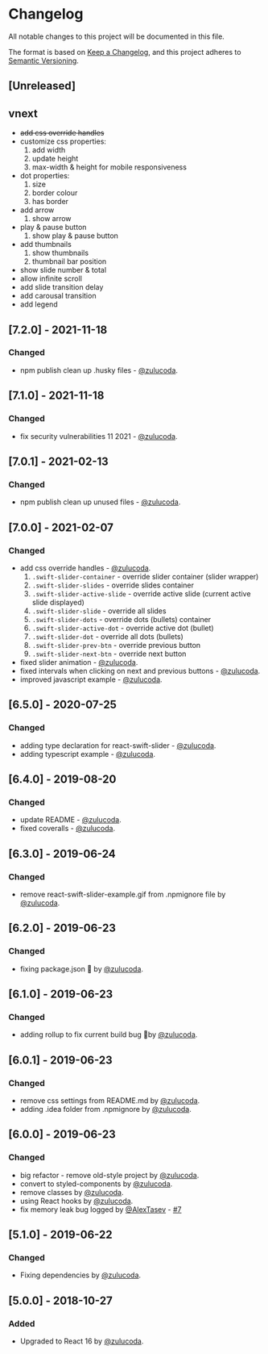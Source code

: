# Changelog
All notable changes to this project will be documented in this file.

The format is based on [Keep a Changelog](https://keepachangelog.com/en/1.0.0/),
and this project adheres to [Semantic Versioning](https://semver.org/spec/v2.0.0.html).

## [Unreleased]
## vnext
- ~~add css override handles~~
- customize css properties:
    1. add width
    1. update height
    1. max-width & height for mobile responsiveness
- dot properties:
    1. size
    1. border colour
    1. has border
- add arrow
    1. show arrow
- play & pause button
    1. show play & pause button
- add thumbnails
    1. show thumbnails
    1. thumbnail bar position
- show slide number & total
- allow infinite scroll
- add slide transition delay
- add carousal transition
- add legend


## [7.2.0] - 2021-11-18
### Changed
- npm publish clean up .husky files - [@zulucoda](https://github.com/zulucoda).

## [7.1.0] - 2021-11-18
### Changed
- fix security vulnerabilities 11 2021 - [@zulucoda](https://github.com/zulucoda).

## [7.0.1] - 2021-02-13
### Changed
- npm publish clean up unused files - [@zulucoda](https://github.com/zulucoda).

## [7.0.0] - 2021-02-07
### Changed
- add css override handles - [@zulucoda](https://github.com/zulucoda).
  1. `.swift-slider-container` - override slider container (slider wrapper)
  1. `.swift-slider-slides` - override slides container
  1. `.swift-slider-active-slide` - override active slide (current active slide displayed)
  1. `.swift-slider-slide` - override all slides
  1. `.swift-slider-dots` - override dots (bullets) container
  1. `.swift-slider-active-dot` - override active dot (bullet)
  1. `.swift-slider-dot` - override all dots (bullets)
  1. `.swift-slider-prev-btn` - override previous button
  1. `.swift-slider-next-btn` - override next button
- fixed slider animation - [@zulucoda](https://github.com/zulucoda).
- fixed intervals when clicking on next and previous buttons - [@zulucoda](https://github.com/zulucoda).
- improved javascript example - [@zulucoda](https://github.com/zulucoda).

## [6.5.0] - 2020-07-25
### Changed
- adding type declaration for react-swift-slider - [@zulucoda](https://github.com/zulucoda).
- adding typescript example - [@zulucoda](https://github.com/zulucoda).

## [6.4.0] - 2019-08-20
### Changed
- update README - [@zulucoda](https://github.com/zulucoda).
- fixed coveralls - [@zulucoda](https://github.com/zulucoda).

## [6.3.0] - 2019-06-24
### Changed
- remove react-swift-slider-example.gif from .npmignore file by [@zulucoda](https://github.com/zulucoda).

## [6.2.0] - 2019-06-23
### Changed
- fixing package.json :bug: by [@zulucoda](https://github.com/zulucoda).

## [6.1.0] - 2019-06-23
### Changed
- adding rollup to fix current build bug :bug:by [@zulucoda](https://github.com/zulucoda).

## [6.0.1] - 2019-06-23
### Changed
- remove css settings from README.md by [@zulucoda](https://github.com/zulucoda).
- adding .idea folder from .npmignore by [@zulucoda](https://github.com/zulucoda).

## [6.0.0] - 2019-06-23
### Changed
- big refactor - remove old-style project by [@zulucoda](https://github.com/zulucoda).
- convert to styled-components by [@zulucoda](https://github.com/zulucoda).
- remove classes by [@zulucoda](https://github.com/zulucoda).
- using React hooks by [@zulucoda](https://github.com/zulucoda).
- fix memory leak bug logged by [@AlexTasev](https://github.com/AlexTasev) - [#7](https://github.com/zulucoda/react-swift-slider/issues/7)

## [5.1.0] - 2019-06-22
### Changed
- Fixing dependencies by [@zulucoda](https://github.com/zulucoda).

## [5.0.0] - 2018-10-27
### Added
- Upgraded to React 16 by [@zulucoda](https://github.com/zulucoda).